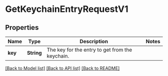 # GetKeychainEntryRequestV1

## Properties
Name | Type | Description | Notes
------------ | ------------- | ------------- | -------------
**key** | **String** | The key for the entry to get from the keychain. | 

[[Back to Model list]](../README.md#documentation-for-models) [[Back to API list]](../README.md#documentation-for-api-endpoints) [[Back to README]](../README.md)


